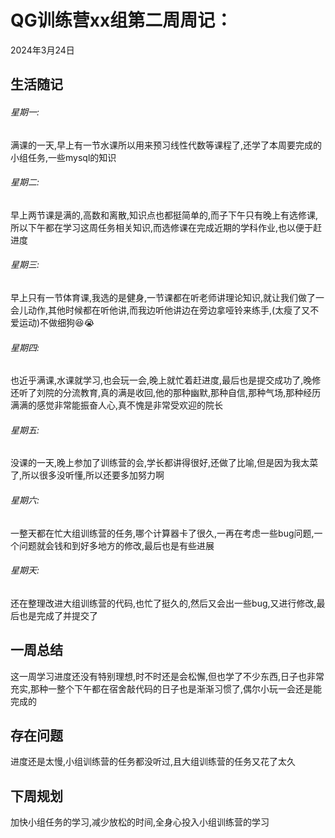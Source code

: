 # QG训练营xx组第二周周记：
2024年3月24日

## 生活随记

###### 星期一:

满课的一天,早上有一节水课所以用来预习线性代数等课程了,还学了本周要完成的小组任务,一些mysql的知识

###### 星期二:

早上两节课是满的,高数和离散,知识点也都挺简单的,而子下午只有晚上有选修课,所以下午都在学习这周任务相关知识,而选修课在完成近期的学科作业,也以便于赶进度

###### 星期三:

早上只有一节体育课,我选的是健身,一节课都在听老师讲理论知识,就让我们做了一会儿动作,其他时候都在听他讲,而我边听他讲边在旁边拿哑铃来练手,(太瘦了又不爱运动)不做细狗:laughing::sob: 

###### 星期四:

也近乎满课,水课就学习,也会玩一会,晚上就忙着赶进度,最后也是提交成功了,晚修还听了刘院的分流教育,真的满是收回,他的那种幽默,那种自信,那种气场,那种经历满满的感觉非常能振奋人心,真不愧是非常受欢迎的院长

###### 星期五:

没课的一天,晚上参加了训练营的会,学长都讲得很好,还做了比喻,但是因为我太菜了,所以很多没听懂,所以还要多加努力啊

###### 星期六:

一整天都在忙大组训练营的任务,哪个计算器卡了很久,一再在考虑一些bug问题,一个问题就会钱和到好多地方的修改,最后也是有些进展

###### 星期天:

还在整理改进大组训练营的代码,也忙了挺久的,然后又会出一些bug,又进行修改,最后也是完成了并提交了

## 一周总结

这一周学习进度还没有特别理想,时不时还是会松懈,但也学了不少东西,日子也非常充实,那种一整个下午都在宿舍敲代码的日子也是渐渐习惯了,偶尔小玩一会还是能完成的

## 存在问题

进度还是太慢,小组训练营的任务都没听过,且大组训练营的任务又花了太久

## 下周规划

加快小组任务的学习,减少放松的时间,全身心投入小组训练营的学习

